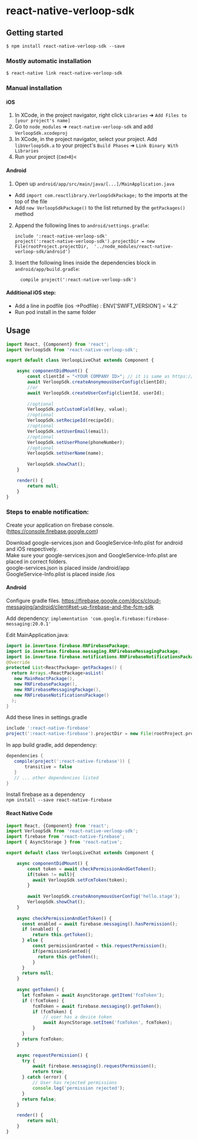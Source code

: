 # react-native-verloop-sdk

## Getting started

`$ npm install react-native-verloop-sdk --save`

### Mostly automatic installation

`$ react-native link react-native-verloop-sdk`

### Manual installation


#### iOS

1. In XCode, in the project navigator, right click `Libraries` ➜ `Add Files to [your project's name]`
2. Go to `node_modules` ➜ `react-native-verloop-sdk` and add `VerloopSdk.xcodeproj`
3. In XCode, in the project navigator, select your project. Add `libVerloopSdk.a` to your project's `Build Phases` ➜ `Link Binary With Libraries`
4. Run your project (`Cmd+R`)<

#### Android

1. Open up `android/app/src/main/java/[...]/MainApplication.java`
  - Add `import com.reactlibrary.VerloopSdkPackage;` to the imports at the top of the file
  - Add `new VerloopSdkPackage()` to the list returned by the `getPackages()` method
2. Append the following lines to `android/settings.gradle`:
  	```
  	include ':react-native-verloop-sdk'
  	project(':react-native-verloop-sdk').projectDir = new File(rootProject.projectDir, 	'../node_modules/react-native-verloop-sdk/android')
  	```
3. Insert the following lines inside the dependencies block in `android/app/build.gradle`:
  	```
      compile project(':react-native-verloop-sdk')
  	```

#### Additional iOS step:

* Add a line in podfile (ios ->Podfile) : ENV['SWIFT_VERSION'] = '4.2'
* Run pod install in the same folder

## Usage
```javascript
import React, {Component} from 'react';
import VerloopSdk from 'react-native-verloop-sdk';

export default class VerloopLiveChat extends Component {

    async componentDidMount() {
        const clientId = "<YOUR COMPANY ID>"; // it is same as https://<YOUR COMPANY ID>.verloop.io
        await VerloopSdk.createAnonymousUserConfig(clientId);
        //or
        await VerloopSdk.createUserConfig(clientId, userId);
        
        //optional
        VerloopSdk.putCustomField(key, value);
        //optional
        VerloopSdk.setRecipeId(recipeId);
        //optional
        VerloopSdk.setUserEmail(email);
        //optional
        VerloopSdk.setUserPhone(phoneNumber);
        //optional
        VerloopSdk.setUserName(name);
        
        VerloopSdk.showChat();
    }

    render() {
        return null;
    }
}
```

### Steps to enable notification:

Create your application on firebase console. (https://console.firebase.google.com)

Download google-services.json and GoogleService-Info.plist for android and iOS respectively.\
Make sure your google-services.json and GoogleService-Info.plist are placed in correct folders.\
google-services.json is placed inside <YOUR-PROJECT>/android/app\
GoogleService-Info.plist is placed inside <YOUR-PROJECT>/ios
  
#### Android
Configure gradle files. https://firebase.google.com/docs/cloud-messaging/android/client#set-up-firebase-and-the-fcm-sdk

Add dependency:
`implementation 'com.google.firebase:firebase-messaging:20.0.1'`

Edit MainApplication.java:
```java
import io.invertase.firebase.RNFirebasePackage;
import io.invertase.firebase.messaging.RNFirebaseMessagingPackage;                       
import io.invertase.firebase.notifications.RNFirebaseNotificationsPackage;
@Override
protected List<ReactPackage> getPackages() {
  return Arrays.<ReactPackage>asList(
   new MainReactPackage(),
   new RNFirebasePackage(),
   new RNFirebaseMessagingPackage(),
   new RNFirebaseNotificationsPackage()
  );                               
}
```

Add these lines in settings.gradle
```gradle
include ':react-native-firebase'                       
project(':react-native-firebase').projectDir = new File(rootProject.projectDir, '../node_modules/react-native-firebase/android')
```
In app build gradle, add dependency:
```gradle
dependencies {
   compile(project(':react-native-firebase')) {   
       transitive = false
   }
   // ... other dependencies listed
}
```

Install firebase as a dependency\
`npm install --save react-native-firebase`

#### React Native Code
```typescript
import React, {Component} from 'react';
import VerloopSdk from 'react-native-verloop-sdk';
import firebase from 'react-native-firebase';
import { AsyncStorage } from 'react-native';

export default class VerloopLiveChat extends Component {

    async componentDidMount() {
        const token = await checkPermissionAndGetToken();
        if(token != null){
          await VerloopSdk.setFcmToken(token);
        }
          
        await VerloopSdk.createAnonymousUserConfig('hello.stage');
        VerloopSdk.showChat();
    }
   
    async checkPermissionAndGetToken() {
      const enabled = await firebase.messaging().hasPermission();
      if (enabled) {
          return this.getToken();
      } else {
          const permissionGranted = this.requestPermission();
          if(permissionGranted){
            return this.getToken();
          }
      }
      return null;
    }
    
    async getToken() {
      let fcmToken = await AsyncStorage.getItem('fcmToken');
      if (!fcmToken) {
          fcmToken = await firebase.messaging().getToken();
          if (fcmToken) {
              // user has a device token
              await AsyncStorage.setItem('fcmToken', fcmToken);
          }
      }
      return fcmToken;
    }

    async requestPermission() {
      try {
          await firebase.messaging().requestPermission();
          return true;
      } catch (error) {
          // User has rejected permissions
          console.log('permission rejected');
      }
      return false;
    }

    render() {
        return null;
    }
}
```
